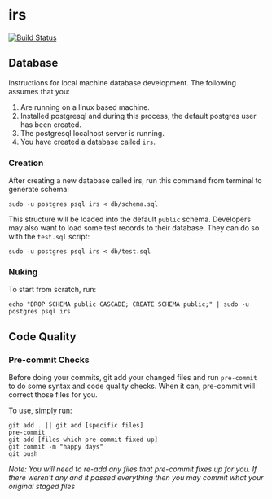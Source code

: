 # irs

[![Build Status](https://travis-ci.com/flamily/irs.svg?token=VUn8qmicz1VXeQANksbc&branch=master)](https://travis-ci.com/flamily/irs)


## Database

Instructions for local machine database development. The following assumes that you:

1. Are running on a linux based machine.
2. Installed postgresql and during this process, the default postgres user has been created.
3. The postgresql localhost server is running.
4. You have created a database called `irs`.

### Creation
After creating a new database called irs, run this command from terminal to generate schema:
```
sudo -u postgres psql irs < db/schema.sql
```
This structure will be loaded into the default `public` schema. Developers may also want to load some test records to their database. They can do so with the `test.sql` script:

```
sudo -u postgres psql irs < db/test.sql
```

### Nuking
To start from scratch, run:
```
echo "DROP SCHEMA public CASCADE; CREATE SCHEMA public;" | sudo -u postgres psql irs
```


## Code Quality

### Pre-commit Checks
Before doing your commits, git add your changed files and run `pre-commit` to do some syntax and code quality
checks. When it can, pre-commit will correct those files for you.

To use, simply run:
```
git add . || git add [specific files]
pre-commit
git add [files which pre-commit fixed up]
git commit -m "happy days"
git push
```

*Note: You will need to re-add any files that pre-commit fixes up for you. If there weren't any and it 
passed everything then you may commit what your original staged files*
